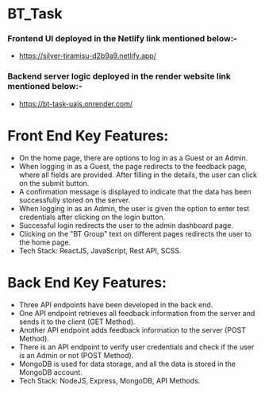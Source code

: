 # BT_Task

### Frontend UI deployed in the Netlify link mentioned below:-

 * https://silver-tiramisu-d2b9a9.netlify.app/

### Backend server logic deployed in the render website link mentioned below:-

 * https://bt-task-uajs.onrender.com/

# Front End Key Features:

  * On the home page, there are options to log in as a Guest or an Admin.
  * When logging in as a Guest, the page redirects to the feedback page, where all fields are provided. After filling in the details, the user can click on the submit button.
  * A confirmation message is displayed to indicate that the data has been successfully stored on the server.
  * When logging in as an Admin, the user is given the option to enter test credentials after clicking on the login button.
  * Successful login redirects the user to the admin dashboard page.
  * Clicking on the "BT Group" text on different pages redirects the user to the home page.
  * Tech Stack:
    ReactJS, JavaScript, Rest API, SCSS.
    
# Back End Key Features:

  * Three API endpoints have been developed in the back end.
  * One API endpoint retrieves all feedback information from the server and sends it to the client (GET Method).
  * Another API endpoint adds feedback information to the server (POST Method).
  * There is an API endpoint to verify user credentials and check if the user is an Admin or not (POST Method).
  * MongoDB is used for data storage, and all the data is stored in the MongoDB account.
  * Tech Stack:
  NodeJS, Express, MongoDB, API Methods.
